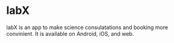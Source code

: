 # labX
labX is an app to make science consulatations and booking more convinient. It is available on Android, iOS, and web.
